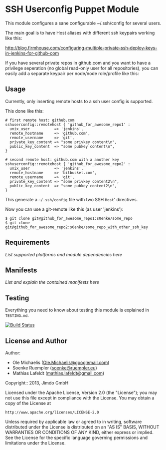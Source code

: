 SSH Userconfig Puppet Module
============================

This module configures a sane configurable ~/.ssh/config for several users.

The main goal is to have Host aliases with different ssh keypairs working
like this:

http://blog.firmhouse.com/configuring-multiple-private-ssh-deploy-keys-in-jenkins-for-github-com

If you have several private repos in github.com and you want to have a privilege seperation (no global read-only user for all repositories),
you can easily add a separate keypair per node/node role/profile like this:

Usage
-----

Currently, only inserting remote hosts to a ssh user config is supported.

This done like this:

```
# first remote host: github.com
sshuserconfig::remotehost { 'github_for_awesome_repo1' :
  unix_user           => 'jenkins',
  remote_hostname     => 'github.com',
  remote_username     => 'git',
  private_key_content => "some privkey content\n",
  public_key_content  => "some pubkey content\n",
}

# second remote host: github.com with a another key
sshuserconfig::remotehost { 'github_for_awesome_repo2' :
  unix_user           => 'jenkins',
  remote_hostname     => 'bitbucket.com',
  remote_username     => 'git',
  private_key_content => "some privkey content2\n",
  public_key_content  => "some pubkey content2\n",
}
```

This generate a `~/.ssh/config` file with two SSH `Host`' directives.

Now you can use a git-remote like this (as user 'jenkins'):

```
$ git clone git@github_for_awesome_repo1:s0enke/some_repo
$ git clone git@github_for_awesome_repo2:s0enke/some_repo_with_other_ssh_key

```

Requirements
------------

*List supported platforms and module dependencies here*

Manifests
---------

*List and explain the contained manifests here*

Testing
-------

Everything you need to know about testing this module is explained in
`TESTING.md`.

[![Build Status](https://travis-ci.org/Jimdo/puppet-sshuserconfig.png?branch=master)](https://travis-ci.org/Jimdo/puppet-sshuserconfig)

License and Author
------------------

Author:
 * Ole Michaelis    (Ole.Michaelis@googlemail.com)
 * Soenke Ruempler  (soenke@ruempler.eu)
 * Mathias Lafeldt  (mathias.lafeldt@gmail.com)

Copyright:: 2013, Jimdo GmbH

Licensed under the Apache License, Version 2.0 (the "License");
you may not use this file except in compliance with the License.
You may obtain a copy of the License at

    http://www.apache.org/licenses/LICENSE-2.0

Unless required by applicable law or agreed to in writing, software
distributed under the License is distributed on an "AS IS" BASIS,
WITHOUT WARRANTIES OR CONDITIONS OF ANY KIND, either express or implied.
See the License for the specific language governing permissions and
limitations under the License.
